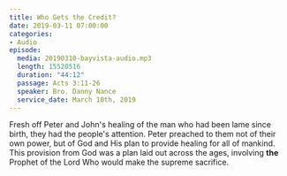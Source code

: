 ```yaml
---
title: Who Gets the Credit?
date: 2019-03-11 07:00:00
categories:
- Audio
episode:
  media: 20190310-bayvista-audio.mp3
  length: 15520516
  duration: "44:12"
  passage: Acts 3:11-26
  speaker: Bro. Danny Nance
  service_date: March 10th, 2019
---
```

Fresh off Peter and John's healing of the man who had been lame since birth, they had the people's attention. Peter preached to them not of their own power, but of God and His plan to provide healing for all of mankind. This provision from God was a plan laid out across the ages, involving **the** Prophet of the Lord Who would make the supreme sacrifice.